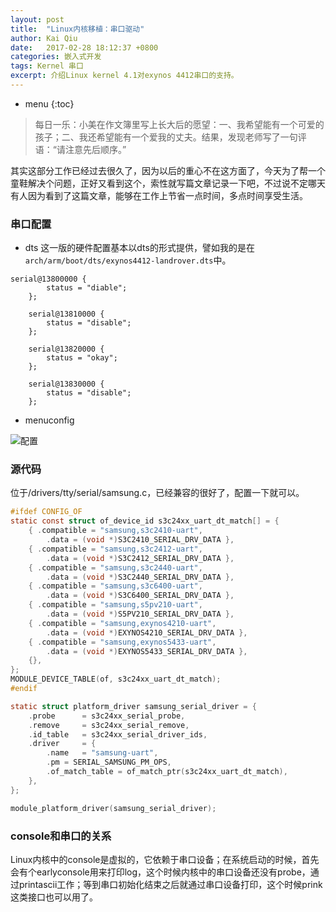 ```yaml
---
layout: post
title:  "Linux内核移植：串口驱动"
author: Kai Qiu
date:   2017-02-28 18:12:37 +0800
categories: 嵌入式开发
tags: Kernel 串口
excerpt: 介绍Linux kernel 4.1对exynos 4412串口的支持。
---
```


* menu
{:toc}

> 每日一乐：小美在作文簿里写上长大后的愿望：一、我希望能有一个可爱的孩子；二、我还希望能有一个爱我的丈夫。结果，发现老师写了一句评语：“请注意先后顺序。”

其实这部分工作已经过去很久了，因为以后的重心不在这方面了，今天为了帮一个童鞋解决个问题，正好又看到这个，索性就写篇文章记录一下吧，不过说不定哪天有人因为看到了这篇文章，能够在工作上节省一点时间，多点时间享受生活。

### 串口配置

- dts
这一版的硬件配置基本以dts的形式提供，譬如我的是在`arch/arm/boot/dts/exynos4412-landrover.dts`中。

```shell
serial@13800000 {
		status = "diable";
	};

	serial@13810000 {
		status = "disable";
	};

	serial@13820000 {
		status = "okay";
	};

	serial@13830000 {
		status = "disable";
	};
```

- menuconfig

![配置](https://ooo.0o0.ooo/2017/02/28/58b54c8f42697.png)

### 源代码

位于/drivers/tty/serial/samsung.c，已经兼容的很好了，配置一下就可以。

```c
#ifdef CONFIG_OF
static const struct of_device_id s3c24xx_uart_dt_match[] = {
	{ .compatible = "samsung,s3c2410-uart",
		.data = (void *)S3C2410_SERIAL_DRV_DATA },
	{ .compatible = "samsung,s3c2412-uart",
		.data = (void *)S3C2412_SERIAL_DRV_DATA },
	{ .compatible = "samsung,s3c2440-uart",
		.data = (void *)S3C2440_SERIAL_DRV_DATA },
	{ .compatible = "samsung,s3c6400-uart",
		.data = (void *)S3C6400_SERIAL_DRV_DATA },
	{ .compatible = "samsung,s5pv210-uart",
		.data = (void *)S5PV210_SERIAL_DRV_DATA },
	{ .compatible = "samsung,exynos4210-uart",
		.data = (void *)EXYNOS4210_SERIAL_DRV_DATA },
	{ .compatible = "samsung,exynos5433-uart",
		.data = (void *)EXYNOS5433_SERIAL_DRV_DATA },
	{},
};
MODULE_DEVICE_TABLE(of, s3c24xx_uart_dt_match);
#endif

static struct platform_driver samsung_serial_driver = {
	.probe		= s3c24xx_serial_probe,
	.remove		= s3c24xx_serial_remove,
	.id_table	= s3c24xx_serial_driver_ids,
	.driver		= {
		.name	= "samsung-uart",
		.pm	= SERIAL_SAMSUNG_PM_OPS,
		.of_match_table	= of_match_ptr(s3c24xx_uart_dt_match),
	},
};

module_platform_driver(samsung_serial_driver);
```

### console和串口的关系

Linux内核中的console是虚拟的，它依赖于串口设备；在系统启动的时候，首先会有个earlyconsole用来打印log，这个时候内核中的串口设备还没有probe，通过printascii工作；等到串口初始化结束之后就通过串口设备打印，这个时候prink这类接口也可以用了。
